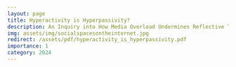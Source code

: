 ```yaml
---
layout: page
title: Hyperactivity is Hyperpassivity?
description: An Inquiry into How Media Overload Undermines Reflective Thought
img: assets/img/socialspacesontheinternet.jpg
redirect: /assets/pdf/hyperactivity_is_hyperpassivity.pdf
importance: 1
category: 2024
---
```

